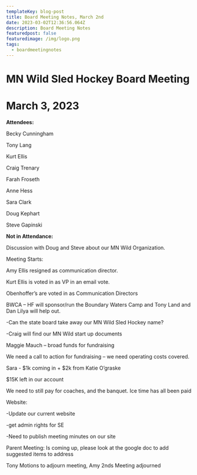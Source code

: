 ```yaml
---
templateKey: blog-post
title: Board Meeting Notes, March 2nd
date: 2023-03-02T12:36:56.064Z
description: Board Meeting Notes
featuredpost: false
featuredimage: /img/logo.png
tags:
  - boardmeetingnotes
---
```

# **MN Wild Sled Hockey Board Meeting**

# **March 3, 2023**

**Attendees:**

Becky Cunningham

Tony Lang

Kurt Ellis

Craig Trenary

Farah Froseth

Anne Hess

Sara Clark

Doug Kephart

Steve Gapinski

**Not in Attendance:**

Discussion with Doug and Steve about our MN Wild Organization.

Meeting Starts:

Amy Ellis resigned as communication director.

Kurt Ellis is voted in as VP in an email vote.

Obenhoffer’s are voted in as Communication Directors

BWCA – HF will sponsor/run the Boundary Waters Camp and Tony Land and Dan Lilya will help out.

\-Can the state board take away our MN Wild Sled Hockey name?

\-Craig will find our MN Wild start up documents

Maggie Mauch – broad funds for fundraising

We need a call to action for fundraising – we need operating costs covered.

Sara - $1k coming in + $2k from Katie O’graske

$15K left in our account

We need to still pay for coaches, and the banquet. Ice time has all been paid

Website:

\-Update our current website

\-get admin rights for SE

\-Need to publish meeting minutes on our site

Parent Meeting: Is coming up, please look at the google doc to add suggested items to address

Tony Motions to adjourn meeting, Amy 2nds Meeting adjourned